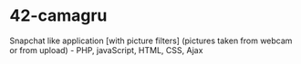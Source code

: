 # 42-camagru
Snapchat like application [with picture filters] (pictures taken from webcam or from upload) - PHP, javaScript, HTML, CSS, Ajax
